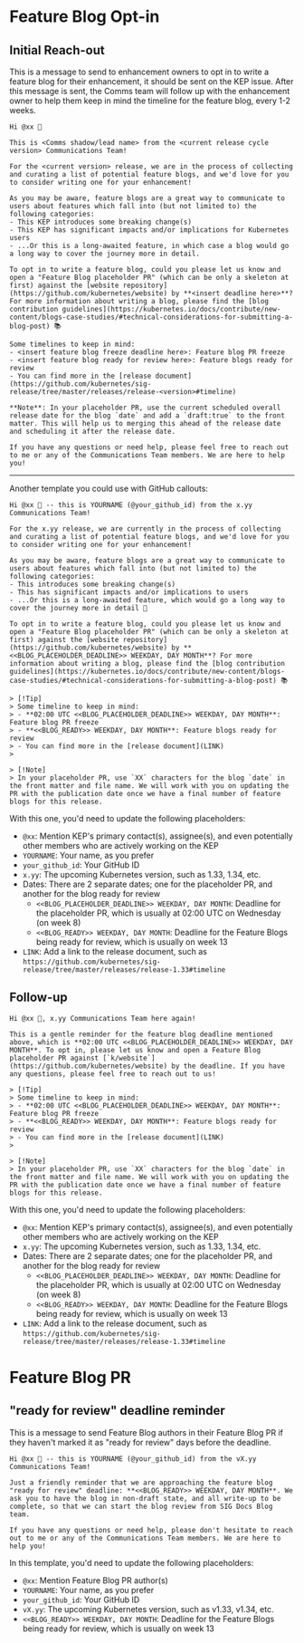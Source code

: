 # Feature Blog Opt-in

## Initial Reach-out

This is a message to send to enhancement owners to opt in to write a feature blog for their enhancement, it should be sent on the KEP issue.
After this message is sent, the Comms team will follow up with the enhancement owner to help them keep in mind the timeline for the feature blog, every 1-2 weeks.

```
Hi @xx 👋 

This is <Comms shadow/lead name> from the <current release cycle version> Communications Team!

For the <current version> release, we are in the process of collecting and curating a list of potential feature blogs, and we'd love for you to consider writing one for your enhancement!

As you may be aware, feature blogs are a great way to communicate to users about features which fall into (but not limited to) the following categories:
- This KEP introduces some breaking change(s)
- This KEP has significant impacts and/or implications for Kubernetes users
- ...Or this is a long-awaited feature, in which case a blog would go a long way to cover the journey more in detail.

To opt in to write a feature blog, could you please let us know and open a "Feature Blog placeholder PR" (which can be only a skeleton at first) against the [website repository](https://github.com/kubernetes/website) by **<insert deadline here>**? For more information about writing a blog, please find the [blog contribution guidelines](https://kubernetes.io/docs/contribute/new-content/blogs-case-studies/#technical-considerations-for-submitting-a-blog-post) 📚

Some timelines to keep in mind:
- <insert feature blog freeze deadline here>: Feature blog PR freeze
- <insert feature blog ready for review here>: Feature blogs ready for review
- You can find more in the [release document](https://github.com/kubernetes/sig-release/tree/master/releases/release-<version>#timeline)

**Note**: In your placeholder PR, use the current scheduled overall release date for the blog `date` and add a `draft:true` to the front matter. This will help us to merging this ahead of the release date and scheduling it after the release date.

If you have any questions or need help, please feel free to reach out to me or any of the Communications Team members. We are here to help you!
```

----

Another template you could use with GitHub callouts:

```
Hi @xx 👋 -- this is YOURNAME (@your_github_id) from the x.yy Communications Team!

For the x.yy release, we are currently in the process of collecting and curating a list of potential feature blogs, and we'd love for you to consider writing one for your enhancement!

As you may be aware, feature blogs are a great way to communicate to users about features which fall into (but not limited to) the following categories:
- This introduces some breaking change(s)
- This has significant impacts and/or implications to users
- ...Or this is a long-awaited feature, which would go a long way to cover the journey more in detail 🎉 

To opt in to write a feature blog, could you please let us know and open a "Feature Blog placeholder PR" (which can be only a skeleton at first) against the [website repository](https://github.com/kubernetes/website) by **<<BLOG_PLACEHOLDER_DEADLINE>> WEEKDAY, DAY MONTH**? For more information about writing a blog, please find the [blog contribution guidelines](https://kubernetes.io/docs/contribute/new-content/blogs-case-studies/#technical-considerations-for-submitting-a-blog-post) 📚

> [!Tip]
> Some timeline to keep in mind:
> - **02:00 UTC <<BLOG_PLACEHOLDER_DEADLINE>> WEEKDAY, DAY MONTH**: Feature blog PR freeze
> - **<<BLOG_READY>> WEEKDAY, DAY MONTH**: Feature blogs ready for review
> - You can find more in the [release document](LINK)
> 

> [!Note]
> In your placeholder PR, use `XX` characters for the blog `date` in the front matter and file name. We will work with you on updating the PR with the publication date once we have a final number of feature blogs for this release.
```

With this one, you'd need to update the following placeholders:
- `@xx`: Mention KEP's primary contact(s), assignee(s), and even potentially other members who are actively working on the KEP
- `YOURNAME`: Your name, as you prefer
- `your_github_id`: Your GitHub ID
- `x.yy`: The upcoming Kubernetes version, such as 1.33, 1.34, etc.
- Dates: There are 2 separate dates; one for the placeholder PR, and another for the blog ready for review
  - `<<BLOG_PLACEHOLDER_DEADLINE>> WEEKDAY, DAY MONTH`: Deadline for the placeholder PR, which is usually at 02:00 UTC on Wednesday (on week 8)
  - `<<BLOG_READY>> WEEKDAY, DAY MONTH`: Deadline for the Feature Blogs being ready for review, which is usually on week 13
- `LINK`: Add a link to the release document, such as `https://github.com/kubernetes/sig-release/tree/master/releases/release-1.33#timeline`

## Follow-up

```
Hi @xx 👋, x.yy Communications Team here again!

This is a gentle reminder for the feature blog deadline mentioned above, which is **02:00 UTC <<BLOG_PLACEHOLDER_DEADLINE>> WEEKDAY, DAY MONTH**. To opt in, please let us know and open a Feature Blog placeholder PR against [`k/website`](https://github.com/kubernetes/website) by the deadline. If you have any questions, please feel free to reach out to us!

> [!Tip]
> Some timeline to keep in mind:
> - **02:00 UTC <<BLOG_PLACEHOLDER_DEADLINE>> WEEKDAY, DAY MONTH**: Feature blog PR freeze
> - **<<BLOG_READY>> WEEKDAY, DAY MONTH**: Feature blogs ready for review
> - You can find more in the [release document](LINK)
> 

> [!Note]
> In your placeholder PR, use `XX` characters for the blog `date` in the front matter and file name. We will work with you on updating the PR with the publication date once we have a final number of feature blogs for this release.
```

With this one, you'd need to update the following placeholders:
- `@xx`: Mention KEP's primary contact(s), assignee(s), and even potentially other members who are actively working on the KEP
- `x.yy`: The upcoming Kubernetes version, such as 1.33, 1.34, etc.
- Dates: There are 2 separate dates; one for the placeholder PR, and another for the blog ready for review
  - `<<BLOG_PLACEHOLDER_DEADLINE>> WEEKDAY, DAY MONTH`: Deadline for the placeholder PR, which is usually at 02:00 UTC on Wednesday (on week 8)
  - `<<BLOG_READY>> WEEKDAY, DAY MONTH`: Deadline for the Feature Blogs being ready for review, which is usually on week 13
- `LINK`: Add a link to the release document, such as `https://github.com/kubernetes/sig-release/tree/master/releases/release-1.33#timeline`

# Feature Blog PR

## "ready for review" deadline reminder
This is a message to send Feature Blog authors in their Feature Blog PR if they haven't marked it as "ready for review" days before the deadline.
```
Hi @xx 👋 -- this is YOURNAME (@your_github_id) from the vX.yy Communications Team!

Just a friendly reminder that we are approaching the feature blog "ready for review" deadline: **<<BLOG_READY>> WEEKDAY, DAY MONTH**. We ask you to have the blog in non-draft state, and all write-up to be complete, so that we can start the blog review from SIG Docs Blog team.

If you have any questions or need help, please don't hesitate to reach out to me or any of the Communications Team members. We are here to help you!
```
In this template, you'd need to update the following placeholders:
- `@xx`: Mention Feature Blog PR author(s)
- `YOURNAME`: Your name, as you prefer
- `your_github_id`: Your GitHub ID
- `vX.yy`: The upcoming Kubernetes version, such as v1.33, v1.34, etc.
- `<<BLOG_READY>> WEEKDAY, DAY MONTH`: Deadline for the Feature Blogs being ready for review, which is usually on week 13
